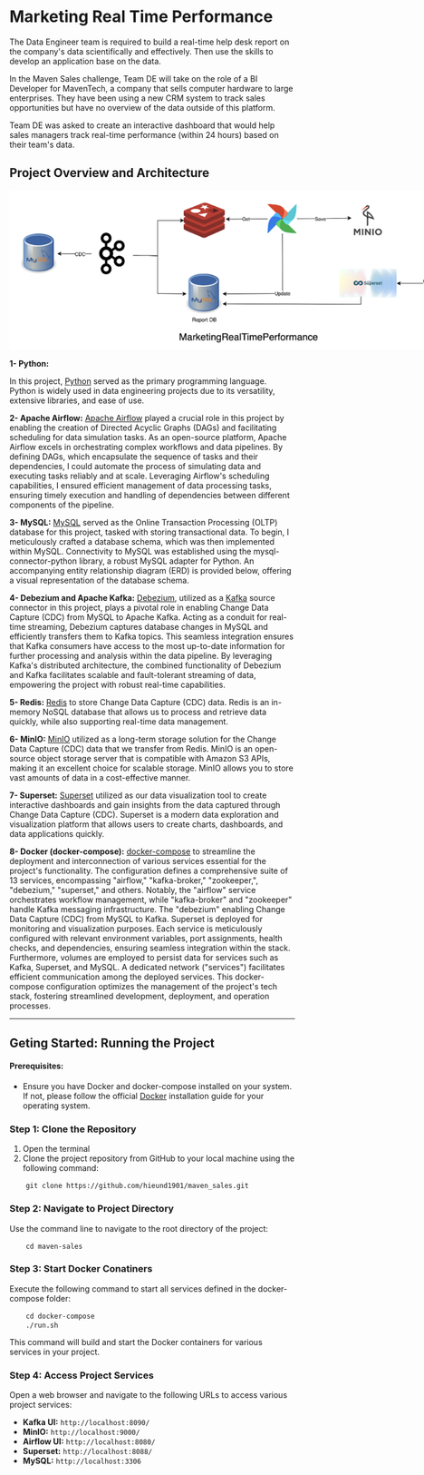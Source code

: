 # Marketing Real Time Performance

The Data Engineer team is required to build a real-time help desk report on the company's data scientifically and effectively. Then use the skills to develop an application base on the data.

In the Maven Sales challenge, Team DE will take on the role of a BI Developer for MavenTech, a company that sells computer hardware to large enterprises. They have been using a new CRM system to track sales opportunities but have no overview of the data outside of this platform.

Team DE was asked to create an interactive dashboard that would help sales managers track real-time performance (within 24 hours) based on their team's data.

## Project Overview and Architecture

<div style="text-align: center">
    <img src="assets/overview.png" alt="e-commerce real time data pipeline" style="max-width: 850px; height: auto;" />
</div>

**1- Python:**

In this project, [Python](https://www.python.org/) served as the primary programming language. Python is widely used in data engineering projects due to its versatility, extensive libraries, and ease of use.

**2- Apache Airflow:**
[Apache Airflow](https://airflow.apache.org/) played a crucial role in this project by enabling the creation of Directed Acyclic Graphs (DAGs) and facilitating scheduling for data simulation tasks. As an open-source platform, Apache Airflow excels in orchestrating complex workflows and data pipelines. By defining DAGs, which encapsulate the sequence of tasks and their dependencies, I could automate the process of simulating data and executing tasks reliably and at scale. Leveraging Airflow's scheduling capabilities, I ensured efficient management of data processing tasks, ensuring timely execution and handling of dependencies between different components of the pipeline.

**3- MySQL:**
[MySQL](https://www.mysql.com/) served as the Online Transaction Processing (OLTP) database for this project, tasked with storing transactional data. To begin, I meticulously crafted a database schema, which was then implemented within MySQL. Connectivity to MySQL was established using the mysql-connector-python library, a robust MySQL adapter for Python. An accompanying entity relationship diagram (ERD) is provided below, offering a visual representation of the database schema.

**4- Debezium and Apache Kafka:**
[Debezium](https://debezium.io/), utilized as a [Kafka](https://kafka.apache.org/) source connector in this project, plays a pivotal role in enabling Change Data Capture (CDC) from MySQL to Apache Kafka. Acting as a conduit for real-time streaming, Debezium captures database changes in MySQL and efficiently transfers them to Kafka topics. This seamless integration ensures that Kafka consumers have access to the most up-to-date information for further processing and analysis within the data pipeline. By leveraging Kafka's distributed architecture, the combined functionality of Debezium and Kafka facilitates scalable and fault-tolerant streaming of data, empowering the project with robust real-time capabilities.

**5- Redis:**
[Redis](https://redis.io/) to store Change Data Capture (CDC) data. Redis is an in-memory NoSQL database that allows us to process and retrieve data quickly, while also supporting real-time data management.

**6- MinIO:**
[MinIO](https://min.io/) utilized as a long-term storage solution for the Change Data Capture (CDC) data that we transfer from Redis. MinIO is an open-source object storage server that is compatible with Amazon S3 APIs, making it an excellent choice for scalable storage. MinIO allows you to store vast amounts of data in a cost-effective manner.

**7- Superset:**
[Superset](https://superset.apache.org/) utilized as our data visualization tool to create interactive dashboards and gain insights from the data captured through Change Data Capture (CDC). Superset is a modern data exploration and visualization platform that allows users to create charts, dashboards, and data applications quickly.

**8- Docker (docker-compose):**
[docker-compose](https://docs.docker.com/compose/) to streamline the deployment and interconnection of various services essential for the project's functionality. The configuration defines a comprehensive suite of 13 services, encompassing "airflow," "kafka-broker," "zookeeper,", "debezium," "superset," and others. Notably, the "airflow" service orchestrates workflow management, while "kafka-broker" and "zookeeper" handle Kafka messaging infrastructure. The "debezium" enabling Change Data Capture (CDC) from MySQL to Kafka. Superset is deployed for monitoring and visualization purposes. Each service is meticulously configured with relevant environment variables, port assignments, health checks, and dependencies, ensuring seamless integration within the stack. Furthermore, volumes are employed to persist data for services such as Kafka, Superset, and MySQL. A dedicated network ("services") facilitates efficient communication among the deployed services. This docker-compose configuration optimizes the management of the project's tech stack, fostering streamlined development, deployment, and operation processes.

---

## Geting Started: Running the Project

#### Prerequisites:

- Ensure you have Docker and docker-compose installed on your system. If not, please follow the official [Docker](https://docs.docker.com/) installation guide for your operating system.

### Step 1: Clone the Repository

1. Open the terminal
2. Clone the project repository from GitHub to your local machine using the following command:

```terminal
    git clone https://github.com/hieund1901/maven_sales.git
```

### Step 2: Navigate to Project Directory

Use the command line to navigate to the root directory of the project:

```terminal
    cd maven-sales
```

### Step 3: Start Docker Conatiners

Execute the following command to start all services defined in the docker-compose folder:

```terminal
    cd docker-compose
    ./run.sh
```

This command will build and start the Docker containers for various services in your project.

### Step 4: Access Project Services

Open a web browser and navigate to the following URLs to access various project services:

- **Kafka UI:** `http://localhost:8090/`
- **MinIO:** `http://localhost:9000/`
- **Airflow UI:** `http://localhost:8080/`
- **Superset:** `http://localhost:8088/`
- **MySQL:** `http://localhost:3306`
